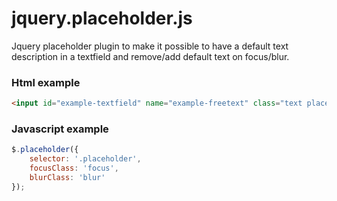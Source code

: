 jquery.placeholder.js
=====================

Jquery placeholder plugin to make it possible to have a default text description  in a textfield and remove/add default text on focus/blur.

### Html example
```html
<input id="example-textfield" name="example-freetext" class="text placeholder" type="text" value="My defalt value here" />
```

### Javascript example 
```javascript
$.placeholder({
    selector: '.placeholder',
    focusClass: 'focus',
    blurClass: 'blur'
});
```
